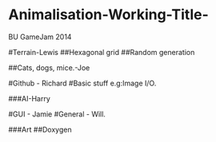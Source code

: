 Animalisation-Working-Title-
============================

BU GameJam 2014 

#Terrain-Lewis
##Hexagonal grid
##Random generation

##Cats, dogs, mice.-Joe

#Github - Richard
#Basic stuff  e.g:Image I/O.

###AI-Harry

#GUI - Jamie
#General - Will.

###Art
##Doxygen
